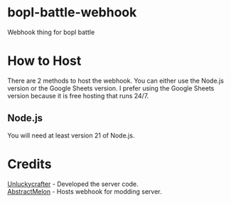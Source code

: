 # bopl-battle-webhook
Webhook thing for bopl battle

# How to Host
There are 2 methods to host the webhook. You can either use the Node.js version or the Google Sheets version. I prefer using the Google Sheets version because it is free hosting that runs 24/7.

## Node.js
You will need at least version 21 of Node.js.  

# Credits
[Unluckycrafter](https://github.com/minidogg) - Developed the server code.  
[AbstractMelon](https://github.com/abstractmelon) - Hosts webhook for modding server.